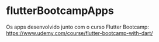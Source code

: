 # flutterBootcampApps
Os apps desenvolvido junto com o curso Flutter Bootcamp:
https://www.udemy.com/course/flutter-bootcamp-with-dart/
